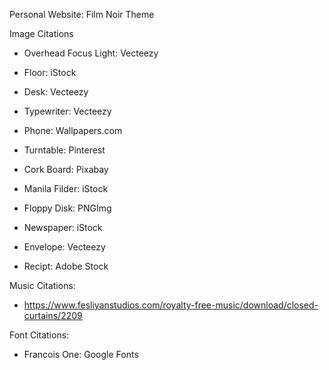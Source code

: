 Personal Website: Film Noir Theme

Image Citations
- Overhead Focus Light: Vecteezy
- Floor: iStock
- Desk: Vecteezy
- Typewriter: Vecteezy
- Phone: Wallpapers.com
- Turntable: Pinterest

- Cork Board: Pixabay
- Manila Filder: iStock
- Floppy Disk: PNGImg
- Newspaper: iStock
- Envelope: Vecteezy
- Recipt: Adobe Stock

Music Citations:
- https://www.fesliyanstudios.com/royalty-free-music/download/closed-curtains/2209

Font Citations:
- Francois One: Google Fonts
